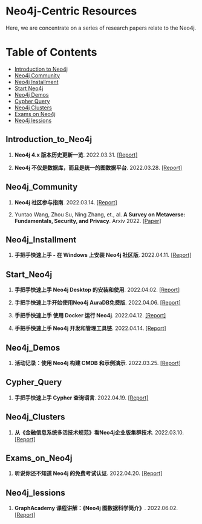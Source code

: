 # Neo4j-Centric Resources 



Here, we are concentrate on a series of research papers relate to the Neo4j.   


Table of Contents
=================

  * [Introduction to Neo4j](#Introduction_to_Neo4j)
  * [Neo4j Community](#Neo4j_Community)
  * [Neo4j Installment](#Neo4j_Installment)  
  * [Start Neo4j](#Start_Neo4j)
  * [Neo4j Demos](#Neo4j_Demos)
  * [Cypher Query](#Cypher_Query)
  * [Neo4j Clusters](#Neo4j_Clusters)
  * [Exams on Neo4j](#Exams_on_Neo4j)
  * [Neo4j lessions](#Neo4j_lessions)


## Introduction_to_Neo4j
1. **Neo4j 4.x 版本历史更新一览**. 2022.03.31. [[Report]](https://mp.weixin.qq.com/s/IcKdGWlbeqYWy3YhOF3eDg)


2. **Neo4j 不仅是数据库，而且是统一的图数据平台**. 2022.03.28. [[Report]](https://mp.weixin.qq.com/s/a69n4QSu_LAsfMFDIN1pUQ)



## Neo4j_Community
1. **Neo4j 社区参与指南**. 2022.03.14. [[Report]](https://mp.weixin.qq.com/s/6BezaMyATgfslmSme2oIuQ)


2. Yuntao Wang, Zhou Su, Ning Zhang, et., al. **A Survey on Metaverse: Fundamentals, Security, and Privacy**. Arxiv 2022. [[Paper]](https://arxiv.org/pdf/2203.02662.pdf)



## Neo4j_Installment
1. **手把手快速上手 - 在 Windows 上安装 Neo4j 社区版**. 2022.04.11. [[Report]](https://mp.weixin.qq.com/s/NLjgq3UI-1U3QLQDmrLoAA)



## Start_Neo4j
1. **手把手快速上手 Neo4j Desktop 的安装和使用**. 2022.04.02. [[Report]](https://mp.weixin.qq.com/s/sMcXI_5e9LdS341TldBVnw)


2. **手把手快速上手开始使用Neo4j AuraDB免费版**. 2022.04.06. [[Report]](https://www.bilibili.com/video/BV1w34y1x751?share_medium=iphone&share_plat=ios&share_source=WEIXIN&share_tag=s_i&timestamp=1649213833&unique_k=mvll8Ge)


3. **手把手快速上手 使用 Docker 运行 Neo4j**. 2022.04.12. [[Report]](https://mp.weixin.qq.com/s/BJsbRSqmx-hL956_ULbisg)


4. **手把手快速上手 Neo4j 开发和管理工具链**. 2022.04.14. [[Report]](https://mp.weixin.qq.com/s/hJl8CM57W9Fq-a9TY_ujTA)



## Neo4j_Demos
1. **活动记录：使用 Neo4j 构建 CMDB 和示例演示**. 2022.03.25. [[Report]](https://mp.weixin.qq.com/s/Vjo7uZ0glvZraXJkXQLftQ)



## Cypher_Query
1. **手把手快速上手 Cypher 查询语言**. 2022.04.19. [[Report]](https://mp.weixin.qq.com/s/Lvz8KFyPazHvU2Q6X9TszA)



## Neo4j_Clusters
1. **从《金融信息系统多活技术规范》看Neo4j企业版集群技术**. 2022.03.10. [[Report]](https://blog.csdn.net/GraphWay/article/details/123403994)



## Exams_on_Neo4j
1. **听说你还不知道 Neo4j 的免费考试认证**. 2022.04.20. [[Report]](https://mp.weixin.qq.com/s/_ctXiOu1JU8_Q-g3NttaCA)



## Neo4j_lessions
1. **GraphAcademy 课程讲解：《Neo4j 图数据科学简介》**. 2022.06.02. [[Report]](https://mp.weixin.qq.com/s/scuR5gBYgVXpKVyOWnvoZQ)


